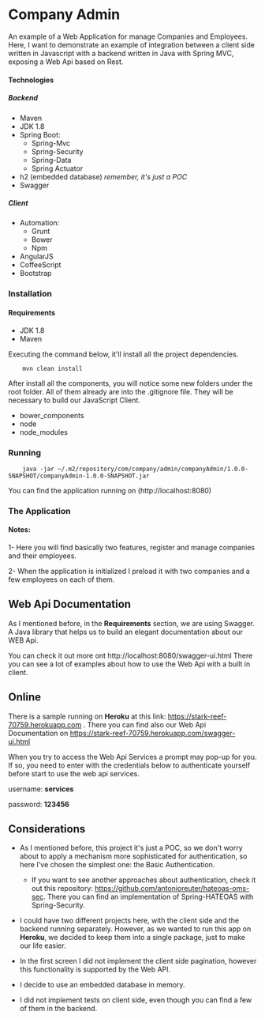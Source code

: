 # Company Admin

An example of a Web Application for manage Companies and Employees.
Here, I want to demonstrate an example of integration between a client side written in Javascript with a backend written in Java with Spring MVC, exposing a Web Api based on Rest.

#### Technologies
##### Backend
- Maven
- JDK 1.8
- Spring Boot:
    - Spring-Mvc
    - Spring-Security
    - Spring-Data
    - Spring Actuator
- h2 (embedded database) *remember, it's just a POC*
- Swagger

##### Client
- Automation:
    - Grunt
    - Bower
    - Npm
- AngularJS
- CoffeeScript
- Bootstrap

### Installation
#### Requirements
- JDK 1.8
- Maven

Executing the command below, it'll install all the project dependencies.

```
    mvn clean install
```

After install all the components, you will notice some new folders under the root folder. All of them already are into the .gitignore file.
They will be necessary to build our JavaScript Client.

- bower_components
- node
- node_modules


### Running

```
    java -jar ~/.m2/repository/com/company/admin/companyAdmin/1.0.0-SNAPSHOT/companyAdmin-1.0.0-SNAPSHOT.jar
```

You can find the application running on (http://localhost:8080)

### The Application
#### Notes:
1- Here you will find basically two features, register and manage companies and their employees.

2- When the application is initialized I preload it with two companies and a few employees on each of them.

## Web Api Documentation

As I mentioned before, in the **Requirements** section, we are using Swagger. A Java library that helps us to build an elegant documentation about our WEB Api.

You can check it out more ont http://localhost:8080/swagger-ui.html
There you can see a lot of examples about how to use the Web Api with a built in client.

## Online
There is a sample running on **Heroku** at this link: https://stark-reef-70759.herokuapp.com .
There you can find also our Web Api Documentation on https://stark-reef-70759.herokuapp.com/swagger-ui.html

When you try to access the Web Api Services a prompt may pop-up for you. If so,  you need to enter with the credentials below to authenticate yourself before start to use the web api services.

username: **services**

password: **123456**


## Considerations

- As I mentioned before, this project it's just a POC, so we don't worry about to apply a mechanism more sophisticated for authentication, so here I've chosen the simplest one: the Basic Authentication.

    -   If you want to see another approaches about authentication, check it out this repository: https://github.com/antonioreuter/hateoas-oms-sec. 
There you can find an implementation of Spring-HATEOAS with Spring-Security.

- I could have two different projects here, with the client side and the backend running separately. However,
as we wanted to run this app on **Heroku**, we decided to keep them into a single package, just to make our life easier.

- In the first screen I did not implement the client side pagination, however this functionality is supported by the Web API.

- I decide to use an embedded database in memory.

- I did not implement tests on client side, even though you can find a few of them in the backend.
